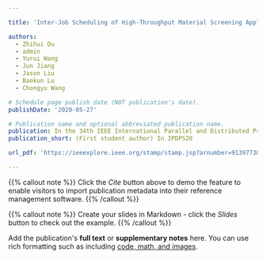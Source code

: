 ```yaml
---

title: 'Inter‑Job Scheduling of High‑Throughput Material Screening Applications'

authors:
  - Zhihui Du
  - admin
  - Yurui Wang
  - Jun Jiang
  - Jason Liu
  - Baokun Lu
  - Chongyu Wang

# Schedule page publish date (NOT publication's date).
publishDate: '2020-05-27'

# Publication name and optional abbreviated publication name.
publication: In the 34th IEEE International Parallel and Distributed Processing Symposium
publication_short: (First student author) In IPDPS20

url_pdf: 'https://ieeexplore.ieee.org/stamp/stamp.jsp?arnumber=9139773&casa_token=SRv0vCCgGrgAAAAA:nMNK0DAZdfrKtWE6rHIN3qk0DzpAZzajna2cdRLPRXHcPAJz1L8f6Or0_3XOw9IICKP6dis1&tag=1'

---
```


{{% callout note %}}
Click the _Cite_ button above to demo the feature to enable visitors to import publication metadata into their reference management software.
{{% /callout %}}

{{% callout note %}}
Create your slides in Markdown - click the _Slides_ button to check out the example.
{{% /callout %}}

Add the publication's **full text** or **supplementary notes** here. You can use rich formatting such as including [code, math, and images](https://docs.hugoblox.com/content/writing-markdown-latex/).
